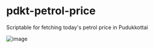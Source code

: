 # pdkt-petrol-price
Scriptable for fetching today's petrol price in Pudukkottai

![image](https://user-images.githubusercontent.com/39965596/182028939-e4dc7f7f-003d-40a2-a973-c6e12f5af113.png)
